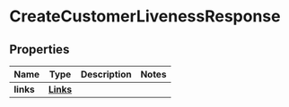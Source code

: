 

# CreateCustomerLivenessResponse


## Properties

| Name | Type | Description | Notes |
|------------ | ------------- | ------------- | -------------|
|**links** | [**Links**](Links.md) |  |  |



